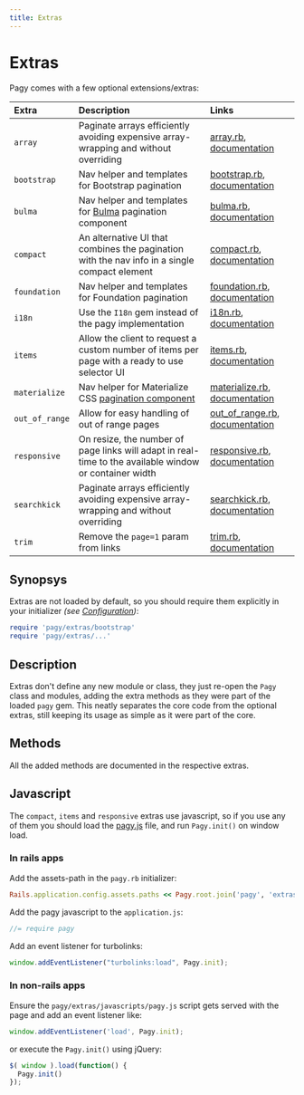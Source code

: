 ```yaml
---
title: Extras
---
```

# Extras

Pagy comes with a few optional extensions/extras:

| Extra          | Description                                                                                            | Links                                                                                                                                   |
| :------------- | :----------------------------------------------------------------------------------------------------- | :-------------------------------------------------------------------------------------------------------------------------------------- |
| `array`        | Paginate arrays efficiently avoiding expensive array-wrapping and without overriding                   | [array.rb](https://github.com/ddnexus/pagy/blob/master/lib/pagy/extras/array.rb), [documentation](extras/array.md)                      |
| `bootstrap`    | Nav helper and templates for Bootstrap pagination                                                      | [bootstrap.rb](https://github.com/ddnexus/pagy/blob/master/lib/pagy/extras/bootstrap.rb), [documentation](extras/bootstrap.md)          |
| `bulma`        | Nav helper and templates for [Bulma](https://bulma.io) pagination component                            | [bulma.rb](https://github.com/ddnexus/pagy/blob/master/lib/pagy/extras/bulma.rb), [documentation](extras/bulma.md)                      |
| `compact`      | An alternative UI that combines the pagination  with the nav info in a single compact element          | [compact.rb](https://github.com/ddnexus/pagy/blob/master/lib/pagy/extras/compact.rb), [documentation](extras/compact.md)                |
| `foundation`   | Nav helper and templates for Foundation pagination                                                     | [foundation.rb](https://github.com/ddnexus/pagy/blob/master/lib/pagy/extras/foundation.rb), [documentation](extras/foundation.md)       |
| `i18n`         | Use the `I18n` gem instead of the pagy implementation                                                  | [i18n.rb](https://github.com/ddnexus/pagy/blob/master/lib/pagy/extras/i81n.rb), [documentation](extras/i18n.md)                         |
| `items`        | Allow the client to request a custom number of items per page with a ready to use selector UI          | [items.rb](https://github.com/ddnexus/pagy/blob/master/lib/pagy/extras/items.rb), [documentation](extras/items.md)                      |
| `materialize`  | Nav helper for Materialize CSS [pagination component](https://materializecss.com/pagination.html)      | [materialize.rb](https://github.com/ddnexus/pagy/blob/master/lib/pagy/extras/materialize.rb), [documentation](extras/materialize.md)    |
| `out_of_range` | Allow for easy handling of out of range pages                                                          | [out_of_range.rb](https://github.com/ddnexus/pagy/blob/master/lib/pagy/extras/out_of_range.rb), [documentation](extras/out_of_range.md) |
| `responsive`   | On resize, the number of page links will adapt in real-time to the available window or container width | [responsive.rb](https://github.com/ddnexus/pagy/blob/master/lib/pagy/extras/responsive.rb), [documentation](extras/responsive.md)       |
| `searchkick`   | Paginate arrays efficiently avoiding expensive array-wrapping and without overriding                   | [searchkick.rb](https://github.com/ddnexus/pagy/blob/master/lib/pagy/extras/searchkick.rb), [documentation](extras/searchkick.md)       |
| `trim`         | Remove the `page=1` param from links                                                                   | [trim.rb](https://github.com/ddnexus/pagy/blob/master/lib/pagy/extras/trim.rb), [documentation](extras/trim.md)                         |

## Synopsys

Extras are not loaded by default, so you should require them explicitly in your initializer _(see [Configuration](how-to.md#global-configuration))_:

```ruby
require 'pagy/extras/bootstrap'
require 'pagy/extras/...'
```

## Description

Extras don't define any new module or class, they just re-open the `Pagy` class and modules, adding the extra methods as they were part of the loaded `pagy` gem. This neatly separates the core code from the optional extras, still keeping its usage as simple as it were part of the core.

## Methods

All the added methods are documented in the respective extras.

## Javascript

The `compact`, `items` and `responsive` extras use javascript, so if you use any of them you should load the [pagy.js](https://github.com/ddnexus/pagy/blob/master/lib/pagy/extras/javascripts/pagy.js) file, and run `Pagy.init()` on window load.

### In rails apps

Add the assets-path in the `pagy.rb` initializer:

```ruby
Rails.application.config.assets.paths << Pagy.root.join('pagy', 'extras', 'javascripts')
```

Add the pagy javascript to the `application.js`:

```js
//= require pagy
```

Add an event listener for turbolinks:

```js
window.addEventListener("turbolinks:load", Pagy.init);
```

### In non-rails apps

Ensure the `pagy/extras/javascripts/pagy.js` script gets served with the page and add an event listener like:

```js
window.addEventListener('load', Pagy.init);
```

or execute the `Pagy.init()` using jQuery:

```js
$( window ).load(function() {
  Pagy.init()
});
```
